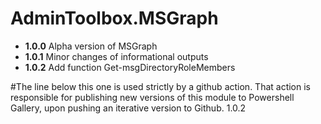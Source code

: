 # **AdminToolbox.MSGraph**

* **1.0.0** Alpha version of MSGraph
* **1.0.1** Minor changes of informational outputs
* **1.0.2** Add function Get-msgDirectoryRoleMembers

#The line below this one is used strictly by a github action. That action is responsible for publishing new versions of this module to Powershell Gallery, upon pushing an iterative version to Github.
1.0.2